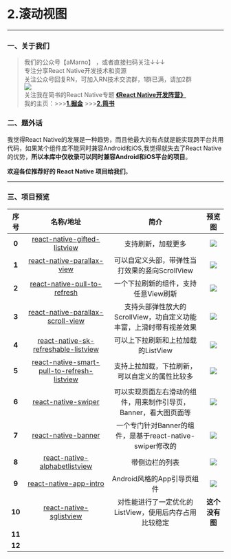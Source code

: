 # 2.滚动视图
*****
### 一、关于我们
>我们的公众号【aMarno】 ，或者直接扫码关注↓↓↓
</br>专注分享React Native开发技术和资源
</br>关注公众号回复RN，可加入RN技术交流群，1群已满，请加2群
</br>![](https://github.com/MarnoDev/react-native-open-project/blob/master/res/wechatQR.jpg)
</br>关注我在简书的React Native专题 **[《React Native开发阵营》](http://www.jianshu.com/c/b4ce1d706d1f)**
</br>我的主页：>>>**[1.掘金](https://gold.xitu.io/user/56c1c513c24aa800534e85f3)** >>>**[2.简书](http://www.jianshu.com/u/174a09ba6c25)**

### 二、题外话
我觉得React Native的发展是一种趋势，而且他最大的有点就是能实现跨平台共用代码，如果某个组件库不能同时兼容Android和iOS,我觉得就失去了React Native的优势，**所以本库中仅收录可以同时兼容Android和iOS平台的项目**。

**欢迎各位推荐好的 React Native 项目给我们**。
*******
### 三、项目预览
|序号|名称/地址|简介|预览图|
|:---:|:---:|:---:|:---:|
|**0**|[react-native-gifted-listview](https://github.com/FaridSafi/react-native-gifted-listview)|支持刷新，加载更多|![](https://raw.githubusercontent.com/FaridSafi/react-native-gifted-listview/master/Captures/ios_refresh_page_demo.gif)|
|**1**|[react-native-parallax-view](https://github.com/lelandrichardson/react-native-parallax-view)|可以自定义头部，带弹性当打效果的竖向ScrollView|![](https://camo.githubusercontent.com/07df318dc85ff925e4043b9fd240315518733aa0/687474703a2f2f692e67697068792e636f6d2f785469546e65654362316e7061476f72686d2e676966)|
|**2**|[react-native-pull-to-refresh](https://github.com/moschan/react-native-pull-to-refresh)|一个下拉刷新的组件，支持任意View刷新|![](https://github.com/moschan/react-native-pull-to-refresh/blob/master/doc/android_demo.gif)|
|**3**|[react-native-parallax-scroll-view](https://github.com/jaysoo/react-native-parallax-scroll-view)|支持头部弹性放大的ScrollView，功自定义功能丰富，上滑时带有视差效果|![](https://github.com/jaysoo/react-native-parallax-scroll-view/blob/master/demo.ios.0.17.2.gif)|
|**4**|[react-native-sk-refreshable-listview](https://github.com/shigebeyond/react-native-sk-refreshable-listview)|可以上下拉刷新和上拉加载的ListView|![](https://raw.githubusercontent.com/shigebeyond/react-native-sk-refreshable-listview/master/demo.gif)|
|**5**|[react-native-smart-pull-to-refresh-listview](https://github.com/react-native-component/react-native-smart-pull-to-refresh-listview)|支持上拉加载，下拉刷新，可以自定义的属性比较多|![](https://camo.githubusercontent.com/11193cb8603802a30d092c850952978069692206/687474703a2f2f63797172657369672e6769746875622e696f2f696d672f72656163742d6e61746976652d736d6172742d70756c6c2d746f2d726566726573682d707265766965772d616e64726f69642d76312e362e302e676966)|
|**6**|[react-native-swiper](https://github.com/leecade/react-native-swiper#installation)|可以实现页面左右滑动的组件，用来制作引导页，Banner，看大图页面等|![](https://camo.githubusercontent.com/368cb4dc470ff9c20f6730fe08fc7cb9a462f836/687474703a2f2f692e696d6775722e636f6d2f68503366336f4f2e6769662532303d33303078)|
|**7**|[react-native-banner](https://github.com/sincethere/react-native-banner)|一个专门针对Banner的组件，是基于react-native-swiper修改的|![](https://github.com/sincethere/react-native-banner/blob/master/images/banner_demo_ios.gif)|
|**8**|[react-native-alphabetlistview](https://github.com/sunnylqm/react-native-alphabetlistview)|带侧边栏的列表|![](https://camo.githubusercontent.com/45751e8014f72e853bb5ee78831be294069c6090/687474703a2f2f6c756d2e70652f73656374696f6e6c697374766965772e676966)|
|**9**|[react-native-app-intro](https://github.com/FuYaoDe/react-native-app-intro)|Android风格的App引导页组件|![](https://camo.githubusercontent.com/0070607c97ffa385a28618d4b40c6a913a5bfa67/687474703a2f2f692e67697068792e636f6d2f336f366f7a6a4c6f4f6e595458667a4a67512e676966)|
|**10**|[react-native-sglistview](https://github.com/sghiassy/react-native-sglistview)|对性能进行了一定优化的ListView，使用后内存占用比较稳定|**这个没有图**|
|**11**|[]()||![]()|
|**12**|[]()||![]()|

